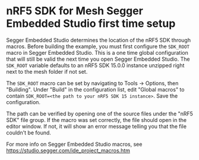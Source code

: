 # nRF5 SDK for Mesh Segger Embedded Studio first time setup

Segger Embedded Studio determines the location of the nRF5 SDK through macros.
Before building the example, you must first configure the `SDK_ROOT` macro
in Segger Embedded Studio. This is a one time global configuration that will
still be valid the next time you open Segger Embedded Studio. The `SDK_ROOT`
variable defaults to an nRF5 SDK 15.0.0 instance unzipped right next to the mesh
folder if not set.

The `SDK_ROOT` macro can be set by navigating to Tools -> Options, then
"Building". Under "Build" in the configuration list, edit "Global macros" to
contain `SDK_ROOT=<the path to your nRF5 SDK 15 instance>`. Save the
configuration.

The path can be verified by opening one of the source files under the "nRF5 SDK"
file group. If the macro was set correctly, the file should open in the editor
window. If not, it will show an error message telling you that the file couldn't
be found.

For more info on Segger Embedded Studio macros, see
https://studio.segger.com/ide_project_macros.htm
